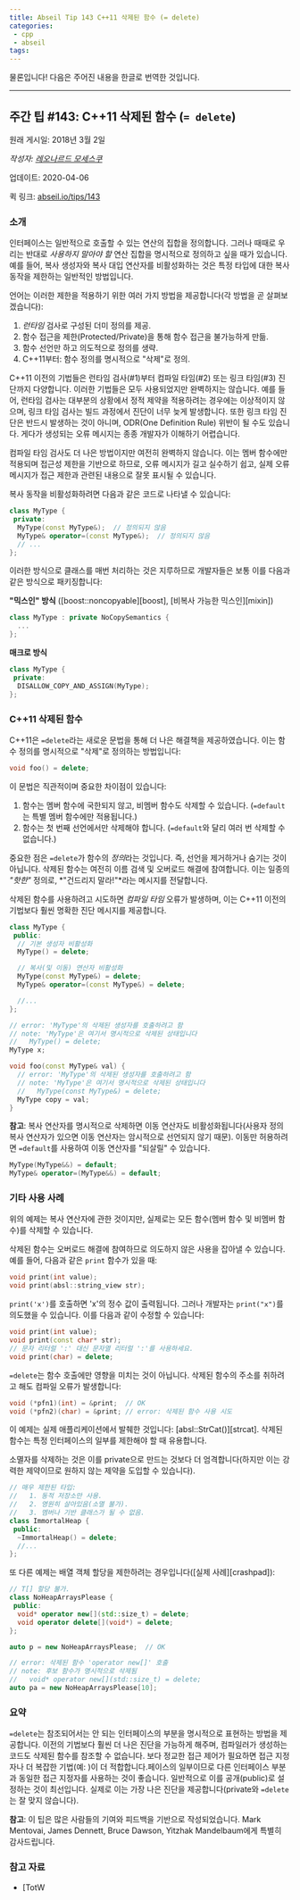 ```yaml
---
title: Abseil Tip 143 C++11 삭제된 함수 (= delete)
categories:
 - cpp
 - abseil
tags:
---
```

물론입니다! 다음은 주어진 내용을 한글로 번역한 것입니다.

---

## 주간 팁 #143: C++11 삭제된 함수 (`= delete`)

원래 게시일: 2018년 3월 2일

*작성자: [레오나르드 모세스쿠](mailto:mosescu@google.com)*

업데이트: 2020-04-06

퀵 링크: [abseil.io/tips/143](https://abseil.io/tips/143)

### 소개

인터페이스는 일반적으로 호출할 수 있는 연산의 집합을 정의합니다. 그러나 때때로 우리는 반대로 *사용하지 말아야 할* 연산 집합을 명시적으로 정의하고 싶을 때가 있습니다. 예를 들어, 복사 생성자와 복사 대입 연산자를 비활성화하는 것은 특정 타입에 대한 복사 동작을 제한하는 일반적인 방법입니다.

언어는 이러한 제한을 적용하기 위한 여러 가지 방법을 제공합니다(각 방법을 곧 살펴보겠습니다):

1.  *런타임* 검사로 구성된 더미 정의를 제공.
2.  함수 접근을 제한(Protected/Private)을 통해 함수 접근을 불가능하게 만듦.
3.  함수 선언만 하고 의도적으로 정의를 생략.
4.  C++11부터: 함수 정의를 명시적으로 "삭제"로 정의.

C++11 이전의 기법들은 런타임 검사(#1)부터 컴파일 타임(#2) 또는 링크 타임(#3) 진단까지 다양합니다. 이러한 기법들은 모두 사용되었지만 완벽하지는 않습니다. 예를 들어, 런타임 검사는 대부분의 상황에서 정적 제약을 적용하려는 경우에는 이상적이지 않으며, 링크 타임 검사는 빌드 과정에서 진단이 너무 늦게 발생합니다. 또한 링크 타임 진단은 반드시 발생하는 것이 아니며, ODR(One Definition Rule) 위반이 될 수도 있습니다. 게다가 생성되는 오류 메시지는 종종 개발자가 이해하기 어렵습니다.

컴파일 타임 검사도 더 나은 방법이지만 여전히 완벽하지 않습니다. 이는 멤버 함수에만 적용되며 접근성 제한을 기반으로 하므로, 오류 메시지가 길고 실수하기 쉽고, 실제 오류 메시지가 접근 제한과 관련된 내용으로 잘못 표시될 수 있습니다.

복사 동작을 비활성화하려면 다음과 같은 코드로 나타낼 수 있습니다:

```cpp
class MyType {
 private:
  MyType(const MyType&);  // 정의되지 않음
  MyType& operator=(const MyType&);  // 정의되지 않음
  // ...
};
```

이러한 방식으로 클래스를 매번 처리하는 것은 지루하므로 개발자들은 보통 이를 다음과 같은 방식으로 패키징합니다:

**"믹스인" 방식** ([boost::noncopyable][boost], [비복사 가능한 믹스인][mixin])

```cpp
class MyType : private NoCopySemantics {
  ...
};
```

**매크로 방식**

```cpp
class MyType {
 private:
  DISALLOW_COPY_AND_ASSIGN(MyType);
};
```

### C++11 삭제된 함수

C++11은 `=delete`라는 새로운 문법을 통해 더 나은 해결책을 제공하였습니다. 이는 함수 정의를 명시적으로 "삭제"로 정의하는 방법입니다:

```cpp
void foo() = delete;
```

이 문법은 직관적이며  중요한 차이점이 있습니다:

1.  함수는 멤버 함수에 국한되지 않고, 비멤버 함수도 삭제할 수 있습니다. (`=default`는 특별 멤버 함수에만 적용됩니다.)
2.  함수는 첫 번째 선언에서만 삭제해야 합니다. (`=default`와 달리 여러 번 삭제할 수 없습니다.)

중요한 점은 `=delete`가 함수의 *정의*라는 것입니다. 즉, 선언을 제거하거나 숨기는 것이 아닙니다. 삭제된 함수는 여전히 이름 검색 및 오버로드 해결에 참여합니다. 이는 일종의 *"핫한"* 정의로, *"건드리지 말라!"*라는 메시지를 전달합니다.

삭제된 함수를 사용하려고 시도하면 *컴파일 타임* 오류가 발생하며, 이는 C++11 이전의 기법보다 훨씬 명확한 진단 메시지를 제공합니다.

```cpp
class MyType {
 public:
  // 기본 생성자 비활성화
  MyType() = delete;

  // 복사(및 이동) 연산자 비활성화
  MyType(const MyType&) = delete;
  MyType& operator=(const MyType&) = delete;

  //...
};
```

```cpp
// error: 'MyType'의 삭제된 생성자를 호출하려고 함
// note: 'MyType'은 여기서 명시적으로 삭제된 상태입니다
//   MyType() = delete;
MyType x;

void foo(const MyType& val) {
  // error: 'MyType'의 삭제된 생성자를 호출하려고 함
  // note: 'MyType'은 여기서 명시적으로 삭제된 상태입니다
  //   MyType(const MyType&) = delete;
  MyType copy = val;
}
```

**참고**: 복사 연산자를 명시적으로 삭제하면 이동 연산자도 비활성화됩니다(사용자 정의 복사 연산자가 있으면 이동 연산자는 암시적으로 선언되지 않기 때문). 이동만 허용하려면 `=default`를 사용하여 이동 연산자를 "되살릴" 수 있습니다.

```cpp
MyType(MyType&&) = default;
MyType& operator=(MyType&&) = default;
```

### 기타 사용 사례

위의 예제는 복사 연산자에 관한 것이지만, 실제로는 모든 함수(멤버 함수 및 비멤버 함수)를 삭제할 수 있습니다.

삭제된 함수는 오버로드 해결에 참여하므로 의도하지 않은 사용을 잡아낼 수 있습니다. 예를 들어, 다음과 같은 `print` 함수가 있을 때:

```cpp
void print(int value);
void print(absl::string_view str);
```

`print('x')`를 호출하면 'x'의 정수 값이 출력됩니다. 그러나 개발자는 `print("x")`를 의도했을 수 있습니다. 이를 다음과 같이 수정할 수 있습니다:

```cpp
void print(int value);
void print(const char* str);
// 문자 리터럴 ':' 대신 문자열 리터럴 ':'를 사용하세요.
void print(char) = delete;
```

`=delete`는 함수 호출에만 영향을 미치는 것이 아닙니다. 삭제된 함수의 주소를 취하려고 해도 컴파일 오류가 발생합니다:

```cpp
void (*pfn1)(int) = &print;  // OK
void (*pfn2)(char) = &print; // error: 삭제된 함수 사용 시도
```

이 예제는 실제 애플리케이션에서 발췌한 것입니다: [absl::StrCat()][strcat]. 삭제된 함수는 특정 인터페이스의 일부를 제한해야 할 때 유용합니다.

소멸자를 삭제하는 것은 이를 private으로 만드는 것보다 더 엄격합니다(하지만 이는 강력한 제약이므로 원하지 않는 제약을 도입할 수 있습니다).

```cpp
// 매우 제한된 타입:
//   1. 동적 저장소만 사용.
//   2. 영원히 살아있음(소멸 불가).
//   3. 멤버나 기반 클래스가 될 수 없음.
class ImmortalHeap {
 public:
  ~ImmortalHeap() = delete;
  //...
};
```

또 다른 예제는 배열 객체 할당을 제한하려는 경우입니다([실제 사례][crashpad]):

```cpp
// T[] 할당 불가.
class NoHeapArraysPlease {
 public:
  void* operator new[](std::size_t) = delete;
  void operator delete[](void*) = delete;
};

auto p = new NoHeapArraysPlease;  // OK

// error: 삭제된 함수 'operator new[]' 호출
// note: 후보 함수가 명시적으로 삭제됨
//   void* operator new[](std::size_t) = delete;
auto pa = new NoHeapArraysPlease[10];
```

### 요약

`=delete`는 참조되어서는 안 되는 인터페이스의 부분을 명시적으로 표현하는 방법을 제공합니다. 이전의 기법보다 훨씬 더 나은 진단을 가능하게 해주며, 컴파일러가 생성하는 코드도 삭제된 함수를 참조할 수 없습니다. 보다 정교한 접근 제어가 필요하면 접근 지정자나 더 복잡한 기법(예:  )이 더 적합합니다.페이스의 일부이므로 다른 인터페이스 부분과 동일한 접근 지정자를 사용하는 것이 좋습니다. 일반적으로 이를 공개(public)로 설정하는 것이 최선입니다. 실제로 이는 가장 나은 진단을 제공합니다(private와 `=delete`는 잘 맞지 않습니다).

**참고**: 이 팁은 많은 사람들의 기여와 피드백을 기반으로 작성되었습니다. Mark Mentovai, James Dennett, Bruce Dawson, Yitzhak Mandelbaum에게 특별히 감사드립니다.

### 참고 자료

*   [TotW